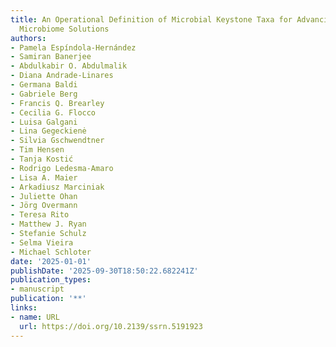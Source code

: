```yaml
---
title: An Operational Definition of Microbial Keystone Taxa for Advancing Sustainable
  Microbiome Solutions
authors:
- Pamela Espíndola‐Hernández
- Samiran Banerjee
- Abdulkabir O. Abdulmalik
- Diana Andrade-Linares
- Germana Baldi
- Gabriele Berg
- Francis Q. Brearley
- Cecilia G. Flocco
- Luisa Galgani
- Lina Gegeckienė
- Silvia Gschwendtner
- Tim Hensen
- Tanja Kostić
- Rodrigo Ledesma‐Amaro
- Lisa A. Maier
- Arkadiusz Marciniak
- Juliette Ohan
- Jörg Overmann
- Teresa Rito
- Matthew J. Ryan
- Stefanie Schulz
- Selma Vieira
- Michael Schloter
date: '2025-01-01'
publishDate: '2025-09-30T18:50:22.682241Z'
publication_types:
- manuscript
publication: '**'
links:
- name: URL
  url: https://doi.org/10.2139/ssrn.5191923
---
```

